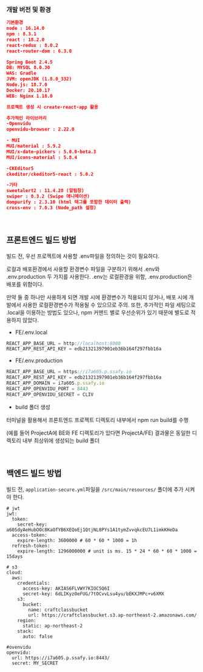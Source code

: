 ### 개발 버전 및 환경

```json
기본환경
node : 16.14.0
npm : 8.3.1
react : 18.2.0
react-redux : 8.0.2
react-router-dom : 6.3.0

Spring Boot 2.4.5
DB: MYSQL 8.0.30
WAS: Gradle 
JVM: openJDK (1.8.0_332)
Node.js: 18.7.0
Docker: 20.10.17
WEB: Nginx 1.18.0

프로젝트 생성 시 create-react-app 활용

추가적인 라이브러리
-Openvidu
openvidu-browser : 2.22.0

- MUI
MUI/material : 5.9.2
MUI/x-date-pickers : 5.0.0-beta.3
MUI/icons-material : 5.8.4

-CKEditor5
ckeditor/ckeditor5-react : 5.0.2

-기타
sweetalert2 : 11.4.28 (알림창)
swiper : 8.3.2 (Swipe 애니메이션)
dompurify : 2.3.10 (html 태그를 포함한 데이터 출력)
cross-env : 7.0.3 (Node_path 설정)
```

</br>

## 프론트엔드 빌드 방법

빌드 전, 우선 프로젝트에 사용할 .env파일을 정의하는 것이 필요하다.

로컬과 배포환경에서 사용할 환경변수 파일을 구분하기 위해서 .env와 .env.production 두 가지를 사용한다. .env는 로컬환경을 위함, .env.production은 배포를 위함이다.

만약 둘 중 하나만 사용하게 되면 개발 시에 환경변수가 적용되지 않거나, 배포 시에 개발에서 사용한 로컬환경변수가 적용될 수 있으므로 주의. 또한, 추가적인 파일 세팅으로 .local을 이용하는 방법도 있으나, npm 커맨드 별로 우선순위가 있기 때문에 별도로 적용하지 않았다.

- FE/.env.local

```jsx
REACT_APP_BASE_URL = http://localhost:8080
REACT_APP_REST_API_KEY = edb21321397901eb36b164f297fbb16a
```

- FE/.env.production

```jsx
REACT_APP_BASE_URL = https://i7a605.p.ssafy.io
REACT_APP_REST_API_KEY = edb21321397901eb36b164f297fbb16a
REACT_APP_DOMAIN = i7a605.p.ssafy.io
REACT_APP_OPENVIDU_PORT = 8443
REACT_APP_OPENVIDU_SECRET = CLIV
```

- build 폴더 생성

터미널을 활용해서 프론트엔드 프로젝트 디렉토리 내부에서 npm run build를 수행

(예를 들어 ProjectA에 BE와 FE 디렉토리가 있다면 ProjectA/FE)
결과물은 동일한 디렉토리 내부 최상위에 생성되는 build 폴더

</br>

##  백엔드 빌드 방법

빌드 전, `application-secure.yml`파일을 `/src/main/resources/` 폴더에 추가 시켜야 한다.

```
# jwt
jwt:
  token:
    secret-key: a605dyAeHubOOc8KaOfYB6XEQoEj1QtjNL8PYs1A1tymZvvqkcEU7L1imkKHeDa
  access-token:
    expire-length: 3600000 # 60 * 60 * 1000 = 1h
  refresh-token:
    expire-length: 1296000000 # unit is ms. 15 * 24 * 60 * 60 * 1000 = 15days

# s3
cloud:
  aws:
    credentials:
      access-key: AKIAS6FLVWY7KIOC5Q6I
      secret-key: 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
    s3:
      bucket:
        name: craftclassbucket
        url: https://craftclassbucket.s3.ap-northeast-2.amazonaws.com/
    region:
      static: ap-northeast-2
    stack:
      auto: false

#ovenvidu
openvidu:
  url: https://i7a605.p.ssafy.io:8443/
  secret: MY_SECRET
```

